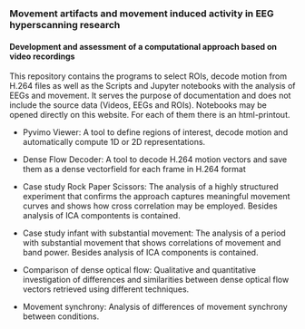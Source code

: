 ### Movement artifacts and movement induced activity in EEG hyperscanning research
#### Development and assessment of a computational approach based on video recordings





This repository contains the programs to select ROIs, decode motion from H.264 files as well as the Scripts and Jupyter notebooks with the analysis of EEGs and movement. It serves the purpose of documentation and does not include the source data (Videos, EEGs and ROIs). Notebooks may be opened directly on this website. For each of them there is an html-printout.


- Pyvimo Viewer: 
A tool to define regions of interest, decode motion and automatically compute 1D or 2D representations.


- Dense Flow Decoder: 
A tool to decode H.264 motion vectors and save them as a dense vectorfield for each frame in H.264 format


- Case study Rock Paper Scissors: 
The analysis of a highly structured experiment that confirms the approach captures meaningful movement curves and shows how cross correlation may be employed. Besides analysis of ICA compontents is contained.


- Case study infant with substantial movement:
The analysis of a period with substantial movement that shows correlations of movement and band power. Besides analysis of ICA components is contained.


- Comparison of dense optical flow:
Qualitative and quantitative investigation of differences and similarities between dense optical flow vectors retrieved using different techniques.

- Movement synchrony: Analysis of differences of movement synchrony between conditions. 

